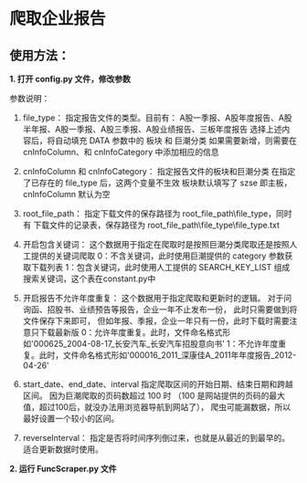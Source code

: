 # 爬取企业报告

## 使用方法：

**1. 打开 config.py 文件，修改参数**

参数说明：


1. file_type：
    指定报告文件的类型。目前有：
    A股一季报、A股年度报告、A股半年报、A股一季报、A股三季报、A股业绩报告、三板年度报告
    选择上述内容后，将自动填充 DATA 参数中的 板块 和 巨潮分类
    如果需要新增，则需要在 cnInfoColumn、和 cnInfoCategory 中添加相应的信息
2. cnInfoColumn 和 cnInfoCategory：
    指定报告文件的板块和巨潮分类
    在指定了已存在的 file_type 后，这两个变量不生效
    板块默认填写了 szse 即主板，cnInfoColumn 默认为空
    
3. root_file_path：
    指定下载文件的保存路径为 root_file_path\file_type，同时有
    下载文件的记录表，保存路径为 root_file_path\file_type\file_type.txt

4. 开启包含关键词：
    这个数据用于指定在爬取时是按照巨潮分类爬取还是按照人工提供的关键词爬取
    0：不含关键词，此时使用巨潮提供的 category 参数获取下载列表
    1：包含关键词，此时使用人工提供的 SEARCH_KEY_LIST 组成搜索关键词，这个表在constant.py中

5. 开启报告不允许年度重复：
    这个数据用于指定爬取和更新时的逻辑。
    对于问询函、招股书、业绩预告等报告，企业一年不止发布一份，
        此时只需要做到将文件保存下来即可，
    但如年报、季报，企业一年只有一份，此时下载时需要注意只下载最新版
    0：允许年度重复。此时，文件命名格式形如'000625_2004-08-17_长安汽车_长安汽车招股意向书'
    1：不允许年度重复。此时，文件命名格式形如'000016_2011_深康佳A_2011年年度报告_2012-04-26'

6. start_date、end_date、interval
    指定爬取区间的开始日期、结束日期和跨越区间。
    因为巨潮爬取的页码数超过 100 时
        （100 是网站提供的页码的最大值，超过100后，就没办法用浏览器导航到网站了），
        爬虫可能漏数据，所以最好设置一个较小的区间。

7. reverseInterval：
    指定是否将时间序列倒过来，也就是从最近的到最早的。
    适合更新数据时使用。


**2. 运行 FuncScraper.py 文件**
